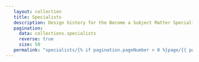 ```yaml
---
   layout: collection
   title: Specialists
   description: Design history for the Become a Subject Matter Specialist service
   pagination:
     data: collections.specialists
     reverse: true
     size: 50
   permalink: "specialists/{% if pagination.pageNumber > 0 %}page/{{ pagination.pageNumber + 1 }}{% endif %}/"
---
```

